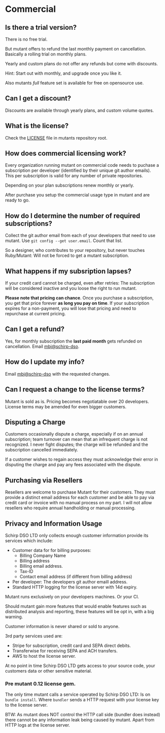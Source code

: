Commercial
==========

Is there a trial version?
--------------------------

There is no free trial.

But mutant offers to refund the last monthly payment on cancellation.
Basically a rolling trial on monthly plans.

Yearly and custom plans do not offer any refunds but come with discounts.

Hint: Start out with monthly, and upgrade once you like it.

Also mutants *full* feature set is available for free on opensource use.

Can I get a discount?
---------------------

Discounts are available through yearly plans, and custom volume quotes.

What is the license?
--------------------

Check the [LICENSE](https://github.com/mbj/mutant/blob/main/LICENSE)
file in mutants repository root.

How does commercial licensing work?
-----------------------------------

Every organization running mutant on commercial code needs to puchase
a subscription per developer (identified by their unique git author emails).
This per subscription is valid for any number of private repositories.

Depending on your plan subscriptions renew monthly or yearly.

After purchase you setup the commercial usage type in mutant
and are ready to go.

How do I determine the number of required subscriptions?
--------------------------------------------------------

Collect the git author email from each of your developers that need to use mutant.
Use `git config --get user.email`. Count that list.

So a designer, who contributes to your repository, but never touches Ruby/Mutant:
Will not be forced to get a mutant subscription.

What happens if my subsription lapses?
--------------------------------------

If your credit card cannot be charged, even after retries: The subscription will be
considered inactive and you loose the right to run mutant.

**Please note that pricing can chance**. Once you purchase a subscription, you get that price
forever **as long you pay on time**. If your subscription expires for a non-payment, you will lose
that pricing and need to repurchase at current pricing.

Can I get a refund?
-------------------

Yes, for monthly subscription the **last paid month** gets refunded on cancellation.
Email [mbj@schirp-dso](mailto:mbj@schirp-dso.com).

How do I update my info?
------------------------

Email [mbj@schirp-dso](mailto:mbj@schirp-dso.com) with the requested changes.

Can I request a change to the license terms?
--------------------------------------------

Mutant is sold as is. Pricing becomes negotiatable over 20 developers.
License terms may be amended for even bigger customers.

Disputing a Charge
------------------

Customers occasionally dispute a charge, especially if on an annual subscription;
team turnover can mean that an infrequent charge is not recognized. I never fight
disputes; the charge will be refunded and the subscription cancelled immediately.

If a customer wishes to regain access they must acknowledge their error in disputing
the charge and pay any fees associated with the dispute.

Purchasing via Resellers
------------------------

Resellers are welcome to purchase Mutant for their customers.
They must provide a distinct email address for each customer and be able to pay via
credit card or invoice with no manual process on my part.
I will not allow resellers who require annual handholding or manual processing.

Privacy and Information Usage
-----------------------------

Schirp DSO LTD only collects enough customer information provide its services which include:

* Customer data for for billing purposes:
  * Billing Company Name
  * Billing address
  * Billing email address.
  * Tax-ID
  * Contact email address (if different from billing address)
* Per developer: The developers git author emaill address.
* Standard HTTP logging for the license server with 14d expiry.

Mutant runs exclusively on your developers machines. Or your CI.


Should mutant gain more features that would enable features such as distributed
analysis and reporting, these features will be opt in, with a big warning.

Customer information is never shared or sold to anyone.

3rd party services used are:

* Stripe for subscription, credit card and SEPA direct debits.
* Transferwise for receiving SEPA and ACH transfers.
* AWS to host the license server.

At no point in time Schirp DSO LTD gets access to your source code, your customers data
or other sensitive material.

### Pre mutant 0.12 license gem.

The only time mutant calls a service operated by Schirp DSO LTD: Is on `bundle install`.
Where `bundler` sends a HTTP request with your license key to the license server.

BTW: As mutant does NOT control the HTTP call side (bundler does instead) there cannot be any
information leak being caused by mutant. Apart from HTTP logs at the license server.
